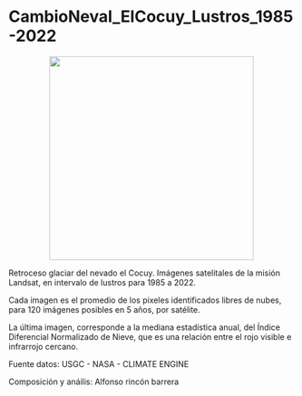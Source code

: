 # CambioNeval_ElCocuy_Lustros_1985-2022

<p align="center">
  <img width="360" src="/
CambioNeval_ElCocuy_Lustros_1985-2022/SecuenciaLustros_1985-2022/Imagenes_Gif">
</p>

Retroceso glaciar del nevado el Cocuy. Imágenes satelitales de la misión Landsat, en intervalo de lustros para 1985 a 2022. 

Cada imagen es el promedio de los pixeles identificados libres de nubes, para 120 imágenes posibles en 5 años, por satélite. 

La última imagen, corresponde a la mediana estadística anual, del Índice Diferencial Normalizado de Nieve, que es una relación entre el rojo visible e infrarrojo cercano.

Fuente datos: USGC - NASA - CLIMATE ENGINE

Composición y anáilis: Alfonso rincón barrera
